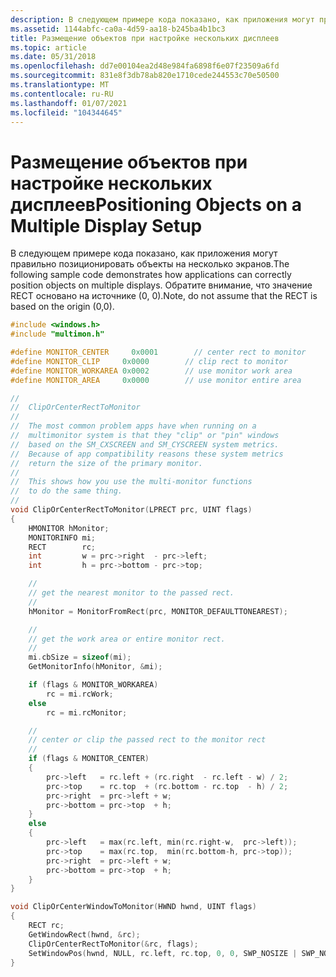 ```yaml
---
description: В следующем примере кода показано, как приложения могут правильно позиционировать объекты на несколько экранов. Обратите внимание, что значение RECT основано на источнике (0, 0).
ms.assetid: 1144abfc-ca0a-4d59-aa18-b245ba4b1bc3
title: Размещение объектов при настройке нескольких дисплеев
ms.topic: article
ms.date: 05/31/2018
ms.openlocfilehash: dd7e00104ea2d48e984fa6898f6e07f23509a6fd
ms.sourcegitcommit: 831e8f3db78ab820e1710cede244553c70e50500
ms.translationtype: MT
ms.contentlocale: ru-RU
ms.lasthandoff: 01/07/2021
ms.locfileid: "104344645"
---
```

# <a name="positioning-objects-on-a-multiple-display-setup"></a><span data-ttu-id="0baef-104">Размещение объектов при настройке нескольких дисплеев</span><span class="sxs-lookup"><span data-stu-id="0baef-104">Positioning Objects on a Multiple Display Setup</span></span>

<span data-ttu-id="0baef-105">В следующем примере кода показано, как приложения могут правильно позиционировать объекты на несколько экранов.</span><span class="sxs-lookup"><span data-stu-id="0baef-105">The following sample code demonstrates how applications can correctly position objects on multiple displays.</span></span> <span data-ttu-id="0baef-106">Обратите внимание, что значение RECT основано на источнике (0, 0).</span><span class="sxs-lookup"><span data-stu-id="0baef-106">Note, do not assume that the RECT is based on the origin (0,0).</span></span>


```C++
#include <windows.h>
#include "multimon.h"    

#define MONITOR_CENTER     0x0001        // center rect to monitor 
#define MONITOR_CLIP     0x0000        // clip rect to monitor 
#define MONITOR_WORKAREA 0x0002        // use monitor work area 
#define MONITOR_AREA     0x0000        // use monitor entire area 

// 
//  ClipOrCenterRectToMonitor 
// 
//  The most common problem apps have when running on a 
//  multimonitor system is that they "clip" or "pin" windows 
//  based on the SM_CXSCREEN and SM_CYSCREEN system metrics. 
//  Because of app compatibility reasons these system metrics 
//  return the size of the primary monitor. 
// 
//  This shows how you use the multi-monitor functions 
//  to do the same thing. 
// 
void ClipOrCenterRectToMonitor(LPRECT prc, UINT flags)
{
    HMONITOR hMonitor;
    MONITORINFO mi;
    RECT        rc;
    int         w = prc->right  - prc->left;
    int         h = prc->bottom - prc->top;

    // 
    // get the nearest monitor to the passed rect. 
    // 
    hMonitor = MonitorFromRect(prc, MONITOR_DEFAULTTONEAREST);

    // 
    // get the work area or entire monitor rect. 
    // 
    mi.cbSize = sizeof(mi);
    GetMonitorInfo(hMonitor, &mi);

    if (flags & MONITOR_WORKAREA)
        rc = mi.rcWork;
    else
        rc = mi.rcMonitor;

    // 
    // center or clip the passed rect to the monitor rect 
    // 
    if (flags & MONITOR_CENTER)
    {
        prc->left   = rc.left + (rc.right  - rc.left - w) / 2;
        prc->top    = rc.top  + (rc.bottom - rc.top  - h) / 2;
        prc->right  = prc->left + w;
        prc->bottom = prc->top  + h;
    }
    else
    {
        prc->left   = max(rc.left, min(rc.right-w,  prc->left));
        prc->top    = max(rc.top,  min(rc.bottom-h, prc->top));
        prc->right  = prc->left + w;
        prc->bottom = prc->top  + h;
    }
}

void ClipOrCenterWindowToMonitor(HWND hwnd, UINT flags)
{
    RECT rc;
    GetWindowRect(hwnd, &rc);
    ClipOrCenterRectToMonitor(&rc, flags);
    SetWindowPos(hwnd, NULL, rc.left, rc.top, 0, 0, SWP_NOSIZE | SWP_NOZORDER | SWP_NOACTIVATE);
}
```



 

 



